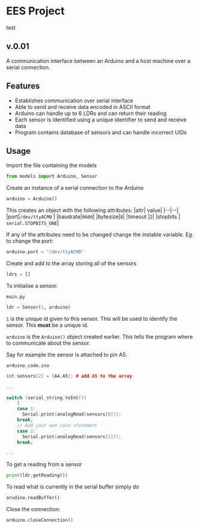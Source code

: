 # EES Project 
test

## v.0.01 
A communication interface between an Arduino and a host machine over a serial connection. 

## Features

 - Establishes communication over  serial interface
 - Able to send and receive data encoded in ASCII format
 - Arduino can handle up to 6 LDRs and can return their reading
 - Each sensor is identified using a unique identifier to send and receive data
 - Program contains database of sensors and can handle incorrect UIDs
 
 ## Usage
 Import the file containing the models
 ```python 
 from models import Arduino, Sensor
 ```

Create an instance of a serial connection to the Arduino
```python 
arduino = Arduino()
```
This creates an object with the following attributes:
|attr|  value|
|--|--|
|port|`/dev/ttyACM0` |
|baudrate|`9600`|
|bytesize|`8`|
|timeout |`2`|
|stopbits | `serial.STOPBITS_ONE`|

If any of the attributes need to be changed change the instable variable. Eg. to change the port:
```python
arduino.port = "/dev/ttyACM0"
```


Create and add to the array storing all of the sensors
```python 
ldrs = [] 
```

To initialise a sensor:

`main.py`
```python
ldr = Sensor(1, arduino)
```
`1` is the unique id given to this sensor. This will be used to identify the sensor. This **must** be a unique id.

`arduino` is the `Arduino()` object created earlier. This tells the program where to communicate about the sensor.



Say for example the sensor is attached to pin A5.

`arduino_code.ino`

```c++
int sensors[2] = {A4,A5}; # add A5 to the array

...

switch (serial_string.toInt())
    {
    case 1:
      Serial.print(analogRead(sensors[0]));
    break;
    // Add your own case statement 
    case 2:
      Serial.print(analogRead(sensors[1]));
    break;

...
```

To get a reading from a sensor

```python
print(ldr.getReading())
```

To read what is currently in the serial buffer simply do
```python
arudino.readBuffer()
```
Close the connection:
```python
arduino.closeConnection()
```
